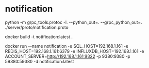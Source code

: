 # notification

python -m grpc_tools.protoc -I. --python_out=. --grpc_python_out=. ./server/proto/notification.proto

docker build -t notification:latest .

docker run --name notification -e SQL_HOST=192.168.1.161 -e REDIS_HOST=192.168.1.161:6379 -e INFLUXDB_HOST=192.168.1.161 -e ACCOUNT_SERVER=http://192.168.1.161:9322 -p 9380:9380 -p 59380:59380 -d notification:latest